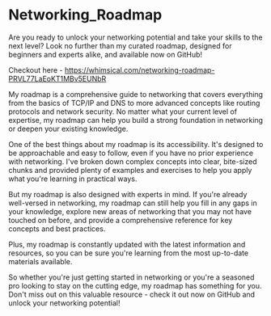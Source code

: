 # Networking_Roadmap

Are you ready to unlock your networking potential and take your skills to the next level? Look no further than my curated roadmap, designed for beginners and experts alike, and available now on GitHub!

Checkout here - https://whimsical.com/networking-roadmap-PRVL77LaEoKT1MBv5EUNbR

My roadmap is a comprehensive guide to networking that covers everything from the basics of TCP/IP and DNS to more advanced concepts like routing protocols and network security. No matter what your current level of expertise, my roadmap can help you build a strong foundation in networking or deepen your existing knowledge.

One of the best things about my roadmap is its accessibility. It's designed to be approachable and easy to follow, even if you have no prior experience with networking. I've broken down complex concepts into clear, bite-sized chunks and provided plenty of examples and exercises to help you apply what you're learning in practical ways.

But my roadmap is also designed with experts in mind. If you're already well-versed in networking, my roadmap can still help you fill in any gaps in your knowledge, explore new areas of networking that you may not have touched on before, and provide a comprehensive reference for key concepts and best practices.

Plus, my roadmap is constantly updated with the latest information and resources, so you can be sure you're learning from the most up-to-date materials available.

So whether you're just getting started in networking or you're a seasoned pro looking to stay on the cutting edge, my roadmap has something for you. Don't miss out on this valuable resource - check it out now on GitHub and unlock your networking potential!

